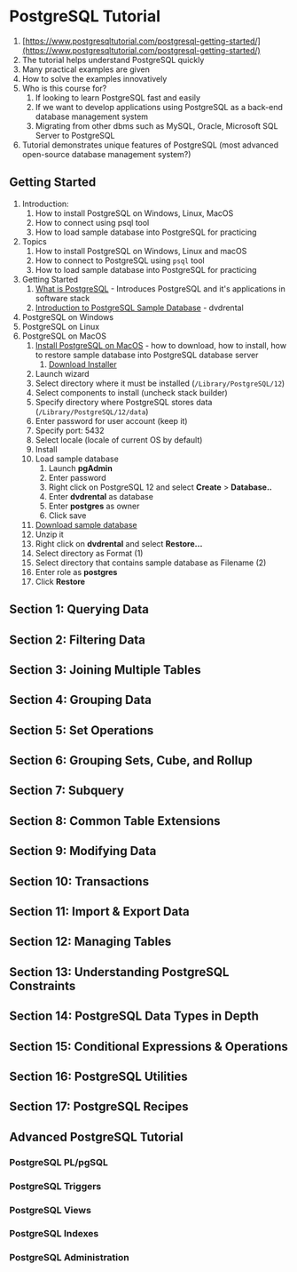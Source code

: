 # PostgreSQL Tutorial #
1. [https://www.postgresqltutorial.com/postgresql-getting-started/](https://www.postgresqltutorial.com/postgresql-getting-started/)
2. The tutorial helps understand PostgreSQL quickly
2. Many practical examples are given
3. How to solve the examples innovatively
4. Who is this course for?
	1. If looking to learn PostgreSQL fast and easily
	2. If we want to develop applications using PostgreSQL as a back-end database management system
	3. Migrating from other dbms such as MySQL, Oracle, Microsoft SQL Server to PostgreSQL
5. Tutorial demonstrates unique features of PostgreSQL (most advanced open-source database management system?)

## Getting Started ##
1. Introduction:
	1. How to install PostgreSQL on Windows, Linux, MacOS
	2. How to connect using psql tool
	3. How to load sample database into PostgreSQL for practicing
2. Topics
	1. How to install PostgreSQL on Windows, Linux and macOS
	2. How to connect to PostgreSQL using `psql` tool
	3. How to load sample database into PostgreSQL for practicing
3. Getting Started
	1. [What is PostgreSQL](https://www.postgresqltutorial.com/what-is-postgresql/) - Introduces PostgreSQL and it's applications in software stack
	2. [Introduction to PostgreSQL Sample Database](https://www.postgresqltutorial.com/postgresql-sample-database/) - dvdrental
4. PostgreSQL on Windows
5. PostgreSQL on Linux
6. PostgreSQL on MacOS
	1. [Install PostgreSQL on MacOS](https://www.postgresqltutorial.com/install-postgresql-macos/) - how to download, how to install, how to restore sample database into PostgreSQL database server
		1. [Download Installer](https://www.enterprisedb.com/downloads/postgres-postgresql-downloads)
	2. Launch wizard
	3. Select directory where it must be installed (`/Library/PostgreSQL/12`)
	4. Select components to install (uncheck stack builder)
	5. Specify directory where PostgreSQL stores data (`/Library/PostgreSQL/12/data`)
	6. Enter password for user account (keep it)
	7. Specify port: 5432
	8. Select locale (locale of current OS by default)
	9. Install
	10. Load sample database
		1. Launch **pgAdmin**
		2. Enter password
		3. Right click on PostgreSQL 12 and select **Create** > **Database..**
		4. Enter **dvdrental** as database
		5. Enter **postgres** as owner
		6. Click save 
	11. [Download sample database](https://www.postgresqltutorial.com/postgresql-sample-database/)
	12. Unzip it
	13. Right click on **dvdrental** and select **Restore...**
	14. Select directory as Format (1)
	15. Select directory that contains sample database as Filename (2)
	16. Enter role as **postgres**
	17. Click **Restore**

## Section 1: Querying Data ##

## Section 2: Filtering Data ##

## Section 3: Joining Multiple Tables ##

## Section 4: Grouping Data ##

## Section 5: Set Operations ##

## Section 6: Grouping Sets, Cube, and Rollup ##

## Section 7: Subquery ##

## Section 8: Common Table Extensions ##

## Section 9: Modifying Data ##

## Section 10: Transactions ##

## Section 11: Import & Export Data ##

## Section 12: Managing Tables ##

## Section 13: Understanding PostgreSQL Constraints ##

## Section 14: PostgreSQL Data Types in Depth ##

## Section 15: Conditional Expressions & Operations ##

## Section 16: PostgreSQL Utilities ##

## Section 17: PostgreSQL Recipes ##

## Advanced PostgreSQL Tutorial ##
### PostgreSQL PL/pgSQL ###
### PostgreSQL Triggers ###
### PostgreSQL Views ###
### PostgreSQL Indexes ###
### PostgreSQL Administration ###